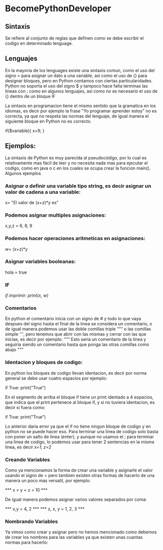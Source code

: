 # BecomePythonDeveloper

## Sintaxis 
Se refiere al conjunto de reglas que definen como se debe escribir el codigo en determinado lenguage.

## Lenguajes
En la mayoria de los lenguages existe una sintaxis comun, como el uso del signo = para asignar un dato a una variable, asi como el uso de {} para designar bloques, pero en Python contamos con ciertas particularidades.
Python no soporta el uso del signo $ y tampoco hace falta terminas las lineas con ; como en algunos lenguajes, asi como no es necesario el uso de {} dentro de un bloque IF

La sintaxis en programacion tiene el mismo sentido que la gramatica en los idiomas, es decir por ejemplo la frase "Yo programar aprender estoy" no es correcta, ya que no respeta las normas del lenguaje, de igual manera el siguiente bloque en Python no es correcto.

if($variable){
  x=9;
}

## Ejemplos:
La sintaxis de Python es muy parecida al pseudocódigo, por lo cual es relativamente mas fácil de leer y no necesita nada mas para ejecutar el codigo, como en java o c en los cuales se ocupa crear la funcion main(). Algunos ejemplos

### Asignar o definir una variable tipo string, es decir asignar un valor de cadena a una variable:
x= "El valor de (x+z)*y es"

### Podemos asignar multiples asignaciones:
x,y,z = 6, 8, 9

### Podemos hacer operaciones aritmeticas en asignaciones:
w= (x+z)*y

### Asignar variables booleanas:
hola = true

### IF
*if imprimir:*
    *print(x, w)*

### Comentarios
En python el comentario inicia con un signo de # y todo lo que vaya despues del signo hasta el final de la linea se considera un comentario, o de igual manera podemos usar las doble comillas triple *"""* o las comillas simple *'''*, pero tenemos que abrir con las mismas y cerrar con las que inicias, es decir por ejemplo:
*"""*
Esto seria un comentario de la linea
y seguiria siendo
un comentario hasta
que ponga las otras comillas como abajo
*"""*

### Identacion y bloques de codigo:
En python los bloques de codigo llevan identacion, es decir por norma general se debe usar cuatro espacios por ejemplo:

if True:
    print("True")

En el segmento de arriba el bloque if tiene un print identado a 4 espacios, que indica que el print pertenece al bloque if, y si no tuviera identacion, es decir si fuera como:

if True:
print("True")

Lo anterior daria error ya que el if no tiene ningun bloque de codigo y en python no se puede hacer eso.
Para terminar una linea de codigo solo basta con poner un salto de linea (enter), y aunque no usamos el ; para terminar una linea de codigo, lo podemos usar para tener 2 sentencias en la misma linea, es decir *x=1; z=2*

### Creando Variables

Como ya mencionamos la forma de crear una variable y asignarle el valor usando el signo de *=* pero tambien existen otras formas de hacerlo de una manera un poco mas versatil, por ejemplo:

*** x = y = z = 10 ***

De igual manera podemos asignar varios valores separados por coma:

*** x,y = 4, 2 ***
*** z, x, y = 1, 2, 3 ***

### Nombrando Variables

Ya vimos como crear y asignar pero no hemos mencionado como debemos de crear los nombres para las variables ya que existen unas cuantas normas para hacerlo:


